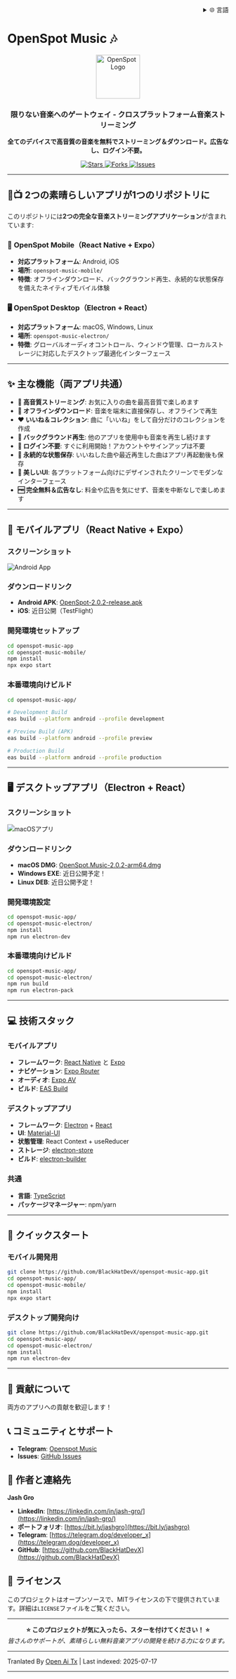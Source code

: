 <div align="right">
  <details>
    <summary >🌐 言語</summary>
    <div>
      <div align="center">
        <a href="https://openaitx.github.io/view.html?user=BlackHatDevX&project=openspot-music-app&lang=en">English</a>
        | <a href="https://openaitx.github.io/view.html?user=BlackHatDevX&project=openspot-music-app&lang=zh-CN">简体中文</a>
        | <a href="https://openaitx.github.io/view.html?user=BlackHatDevX&project=openspot-music-app&lang=zh-TW">繁體中文</a>
        | <a href="https://openaitx.github.io/view.html?user=BlackHatDevX&project=openspot-music-app&lang=ja">日本語</a>
        | <a href="https://openaitx.github.io/view.html?user=BlackHatDevX&project=openspot-music-app&lang=ko">한국어</a>
        | <a href="https://openaitx.github.io/view.html?user=BlackHatDevX&project=openspot-music-app&lang=hi">हिन्दी</a>
        | <a href="https://openaitx.github.io/view.html?user=BlackHatDevX&project=openspot-music-app&lang=th">ไทย</a>
        | <a href="https://openaitx.github.io/view.html?user=BlackHatDevX&project=openspot-music-app&lang=fr">Français</a>
        | <a href="https://openaitx.github.io/view.html?user=BlackHatDevX&project=openspot-music-app&lang=de">Deutsch</a>
        | <a href="https://openaitx.github.io/view.html?user=BlackHatDevX&project=openspot-music-app&lang=es">Español</a>
        | <a href="https://openaitx.github.io/view.html?user=BlackHatDevX&project=openspot-music-app&lang=it">Itapano</a>
        | <a href="https://openaitx.github.io/view.html?user=BlackHatDevX&project=openspot-music-app&lang=ru">Русский</a>
        | <a href="https://openaitx.github.io/view.html?user=BlackHatDevX&project=openspot-music-app&lang=pt">Português</a>
        | <a href="https://openaitx.github.io/view.html?user=BlackHatDevX&project=openspot-music-app&lang=nl">Nederlands</a>
        | <a href="https://openaitx.github.io/view.html?user=BlackHatDevX&project=openspot-music-app&lang=pl">Polski</a>
        | <a href="https://openaitx.github.io/view.html?user=BlackHatDevX&project=openspot-music-app&lang=ar">العربية</a>
        | <a href="https://openaitx.github.io/view.html?user=BlackHatDevX&project=openspot-music-app&lang=fa">فارسی</a>
        | <a href="https://openaitx.github.io/view.html?user=BlackHatDevX&project=openspot-music-app&lang=tr">Türkçe</a>
        | <a href="https://openaitx.github.io/view.html?user=BlackHatDevX&project=openspot-music-app&lang=vi">Tiếng Việt</a>
        | <a href="https://openaitx.github.io/view.html?user=BlackHatDevX&project=openspot-music-app&lang=id">Bahasa Indonesia</a>
      </div>
    </div>
  </details>
</div>

# OpenSpot Music 🎶

<p align="center">
 <img width="100" alt="OpenSpot Logo" src="https://github.com/user-attachments/assets/9f56500d-d950-48c6-a362-bcbc74be88cb" />
</p>

<h3 align="center">限りない音楽へのゲートウェイ - クロスプラットフォーム音楽ストリーミング</h3>

<p align="center">
  <strong>全てのデバイスで高音質の音楽を無料でストリーミング＆ダウンロード。広告なし、ログイン不要。</strong>
</p>

<p align="center">
  <a href="https://github.com/BlackHatDevX/openspot-music-app/stargazers">
    <img src="https://img.shields.io/github/stars/BlackHatDevX/openspot-music-app?style=for-the-badge&color=ffd700" alt="Stars">
  </a>
  <a href="https://github.com/BlackHatDevX/openspot-music-app/network/members">
    <img src="https://img.shields.io/github/forks/BlackHatDevX/openspot-music-app?style=for-the-badge&color=84b4a3" alt="Forks">
  </a>
  <a href="https://github.com/BlackHatDevX/openspot-music-app/issues">
    <img src="https://img.shields.io/github/issues/BlackHatDevX/openspot-music-app?style=for-the-badge&color=f38ba8" alt="Issues">
  </a>
</p>

---

## 📱📺 2つの素晴らしいアプリが1つのリポジトリに

このリポジトリには**2つの完全な音楽ストリーミングアプリケーション**が含まれています:

### 🎵 **OpenSpot Mobile**（React Native + Expo）
- **対応プラットフォーム**: Android, iOS
- **場所**: `openspot-music-mobile/`
- **特徴**: オフラインダウンロード、バックグラウンド再生、永続的な状態保存を備えたネイティブモバイル体験

### 🖥️ **OpenSpot Desktop**（Electron + React）
- **対応プラットフォーム**: macOS, Windows, Linux
- **場所**: `openspot-music-electron/`
- **特徴**: グローバルオーディオコントロール、ウィンドウ管理、ローカルストレージに対応したデスクトップ最適化インターフェース

---

## ✨ 主な機能（両アプリ共通）

- **🎵 高音質ストリーミング**: お気に入りの曲を最高音質で楽しめます
- **💾 オフラインダウンロード**: 音楽を端末に直接保存し、オフラインで再生
- **❤️ いいね＆コレクション**: 曲に「いいね」をして自分だけのコレクションを作成
- **🔄 バックグラウンド再生**: 他のアプリを使用中も音楽を再生し続けます
- **🚫 ログイン不要**: すぐに利用開始！アカウントやサインアップは不要
- **💾 永続的な状態保存**: いいねした曲や最近再生した曲はアプリ再起動後も保存
- **🎨 美しいUI**: 各プラットフォーム向けにデザインされたクリーンでモダンなインターフェース
- **🆓 完全無料＆広告なし**: 料金や広告を気にせず、音楽を中断なしで楽しめます

---

## 📱 モバイルアプリ（React Native + Expo）

### スクリーンショット

![Android App](https://github.com/user-attachments/assets/5a48d1e1-c862-4cea-9d0a-a29606ac5b74)

### ダウンロードリンク

- **Android APK**: [OpenSpot-2.0.2-release.apk](https://github.com/BlackHatDevX/openspot-music-app/releases/download/v2.0.2/OpenSpot-2.0.2-release.apk)
- **iOS**: 近日公開（TestFlight）

### 開発環境セットアップ


```bash
cd openspot-music-app
cd openspot-music-mobile/
npm install
npx expo start
```
### 本番環境向けビルド


```bash
cd openspot-music-app/

# Development Build
eas build --platform android --profile development

# Preview Build (APK)
eas build --platform android --profile preview

# Production Build
eas build --platform android --profile production
```
---

## 🖥️ デスクトップアプリ（Electron + React）

### スクリーンショット

![macOSアプリ](https://github.com/user-attachments/assets/1cb18d3f-4986-4eb2-9cd2-1b606fbf31db)

### ダウンロードリンク

- **macOS DMG**: [OpenSpot.Music-2.0.2-arm64.dmg](https://github.com/BlackHatDevX/openspot-music-app/releases/download/v2.0.2/OpenSpot.Music-2.0.2-arm64.dmg)
- **Windows EXE**: 近日公開予定！
- **Linux DEB**: 近日公開予定！

### 開発環境設定


```bash
cd openspot-music-app/
cd openspot-music-electron/
npm install
npm run electron-dev
```
### 本番環境向けビルド


```bash
cd openspot-music-app/
cd openspot-music-electron/
npm run build
npm run electron-pack
```
---


## 💻 技術スタック

### モバイルアプリ
- **フレームワーク**: [React Native](https://reactnative.dev/) と [Expo](https://expo.dev/)
- **ナビゲーション**: [Expo Router](https://expo.github.io/router/)
- **オーディオ**: [Expo AV](https://docs.expo.dev/versions/latest/sdk/av/)
- **ビルド**: [EAS Build](https://docs.expo.dev/build/introduction/)

### デスクトップアプリ
- **フレームワーク**: [Electron](https://www.electronjs.org/) + [React](https://reactjs.org/)
- **UI**: [Material-UI](https://mui.com/)
- **状態管理**: React Context + useReducer
- **ストレージ**: [electron-store](https://github.com/sindresorhus/electron-store)
- **ビルド**: [electron-builder](https://www.electron.build/)

### 共通
- **言語**: [TypeScript](https://www.typescriptlang.org/)
- **パッケージマネージャー**: npm/yarn

---

## 🚀 クイックスタート

### モバイル開発用

```bash
git clone https://github.com/BlackHatDevX/openspot-music-app.git
cd openspot-music-app/
cd openspot-music-mobile/
npm install
npx expo start
```
### デスクトップ開発向け

```bash
git clone https://github.com/BlackHatDevX/openspot-music-app.git
cd openspot-music-app/
cd openspot-music-electron/
npm install
npm run electron-dev
```
---

## 🤝 貢献について

両方のアプリへの貢献を歓迎します！
## 📞 コミュニティとサポート

- **Telegram**: [Openspot Music](https://telegram.dog/Openspot_Music)
- **Issues**: [GitHub Issues](https://github.com/BlackHatDevX/openspot-music-app/issues)

## 👤 作者と連絡先

**Jash Gro**

- **LinkedIn**: [https://linkedin.com/in/jash-gro/](https://linkedin.com/in/jash-gro/)
- **ポートフォリオ**: [https://bit.ly/jashgro](https://bit.ly/jashgro)
- **Telegram**: [https://telegram.dog/deveIoper_x](https://telegram.dog/deveIoper_x)
- **GitHub**: [https://github.com/BlackHatDevX](https://github.com/BlackHatDevX)

## 📄 ライセンス

このプロジェクトはオープンソースで、MITライセンスの下で提供されています。詳細は`LICENSE`ファイルをご覧ください。

---

<p align="center">
  <strong>⭐ このプロジェクトが気に入ったら、スターを付けてください！ ⭐</strong>
  <br />
  <em>皆さんのサポートが、素晴らしい無料音楽アプリの開発を続ける力になります。</em>
</p> 



---

Tranlated By [Open Ai Tx](https://github.com/OpenAiTx/OpenAiTx) | Last indexed: 2025-07-17

---